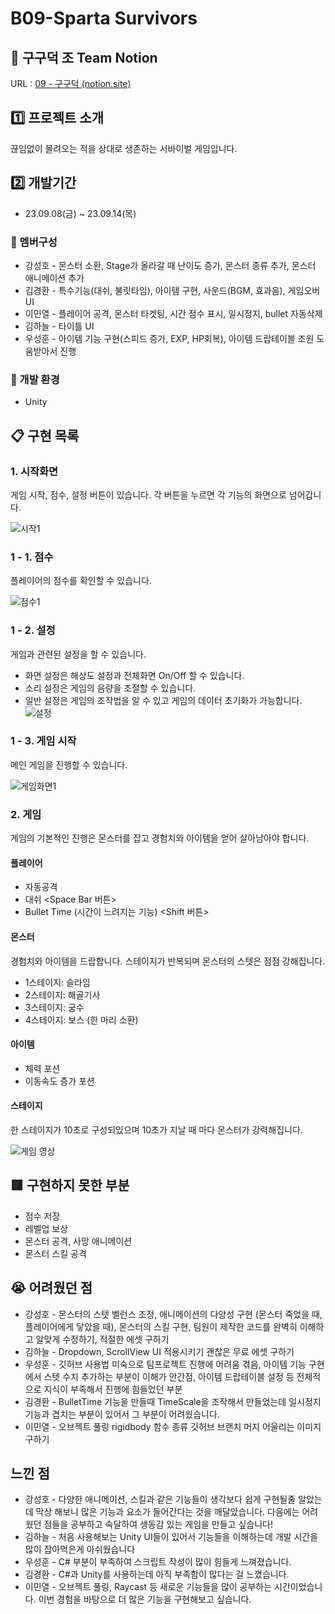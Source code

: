 
# B09-Sparta Survivors
 
<p>
</p>

## 🦆 구구덕 조 Team Notion
URL : [09 - 구구덕 (notion.site)](https://teamsparta.notion.site/09-6e10d82f2c4c43f5a5f23a398eb48b20)
 ## :one: 프로젝트 소개
끊임없이 몰려오는 적을 상대로 생존하는 서바이벌 게임입니다.
## :two: 개발기간
- 23.09.08(금) ~ 23.09.14(목)

### :raising_hand: 멤버구성
- 강성호 - 몬스터 소환, Stage가 올라갈 때 난이도 증가, 몬스터 종류 추가, 몬스터 애니메이션 추가
- 김경환 - 특수기능(대쉬, 불릿타임), 아이템 구현, 사운드(BGM, 효과음), 게임오버 UI
- 이민열 - 플레이어 공격, 몬스터 타겟팅, 시간 점수 표시, 일시정지, bullet 자동삭제
- 김하늘 - 타이틀 UI
- 우성훈 - 아이템 기능 구현(스피드 증가, EXP, HP회복), 아이템 드랍테이블 조원 도움받아서 진행


### :hammer: 개발 환경 
- Unity

## :clipboard: 구현 목록

### 1. 시작화면
게임 시작, 점수, 설정 버튼이 있습니다.
각 버튼을 누르면 각 기능의 화면으로 넘어갑니다.

![시작1](https://github.com/kkh9700/sparta_survivors/assets/70570791/ef0f2a5c-162b-4948-b3b5-5d400c358ea5)

### 1 - 1. 점수
플레이어의 점수를 확인할 수 있습니다.

![점수1](https://github.com/kkh9700/sparta_survivors/assets/70570791/8379948c-fa20-4283-b792-febc96eb4849)

### 1 - 2. 설정
게임과 관련된 설정을 할 수 있습니다. 

-  화면 설정은 해상도 설정과 전체화면 On/Off 할 수 있습니다.
- 소리 설정은 게임의 음량을 조절할 수 있습니다.
- 일반 설정은 게임의 조작법을 알 수 있고 게임의 데이터 초기화가 가능합니다.
![설정](https://github.com/kkh9700/sparta_survivors/assets/70570791/32adf10a-c2c3-464f-8b24-fdb51ac788ae)

### 1 - 3. 게임 시작
메인 게임을 진행할 수 있습니다. 

![게임화면1](https://github.com/kkh9700/sparta_survivors/assets/70570791/075d27d8-2372-4b2b-8bbf-c99cc36e0ba4)

### 2. 게임
게임의 기본적인 진행은 몬스터를 잡고 경험치와 아이템을 얻어 살아남아야 합니다.

#### 플레이어
- 자동공격 
- 대쉬 <Space Bar 버튼>
- Bullet Time (시간이 느려지는 기능) <Shift 버튼>

#### 몬스터
경험치와 아이템을 드랍합니다. 
스테이지가 반복되며 몬스터의 스텟은 점점 강해집니다.
- 1스테이지: 슬라임
- 2스테이지: 해골기사
- 3스테이지: 궁수
- 4스테이지: 보스 (한 마리 소환)


#### 아이템
- 체력 포션
- 이동속도 증가 포션
#### 스테이지 
한 스테이지가 10초로 구성되있으며 10초가 지날 때 마다 몬스터가 강력해집니다.

![게임 영상](https://github.com/kkh9700/sparta_survivors/assets/70570791/c0f46acd-6b24-4484-9085-4c8392909212)

## 🟥 구현하지 못한 부분
- 점수 저장
- 레벨업 보상
- 몬스터 공격, 사망 애니메이션
- 몬스터 스킬 공격

## :sob: 어려웠던 점

- 강성호 - 몬스터의 스텟 벨런스 조정, 애니메이션의 다양성 구현 (몬스터 죽었을 때, 플레이어에게 닿았을 때), 몬스터의 스킬 구현, 팀원이 제작한 코드를 완벽히 이해하고 알맞게 수정하기, 적절한 에셋 구하기
- 김하늘 - Dropdown, ScrollView UI 적용시키기 괜찮은 무료 에셋 구하기
- 우성훈 - 깃허브 사용법 미숙으로 팀프로젝트 진행에 어려움 겪음, 아이템 기능 구현에서 스텟 수치 추가하는 부분이 이해가 안간점, 아이템 드랍테이블 설정 등 전체적으로 지식이 부족해서 진행에 힘들었던 부분
- 김경환 - BulletTime 기능을 만들때 TimeScale을 조작해서 만들었는데 일시정지 기능과 겹치는 부분이 있어서 그 부분이 어려웠습니다.
- 이민열 - 오브젝트 풀링 rigidbody 함수 종류 깃허브 브랜치 머지 어울리는 이미지 구하기

## 느낀 점
- 강성호 - 다양한 애니메이션, 스킬과 같은 기능들이 생각보다 쉽게 구현될줄 알았는데 막상 해보니 많은 기능과 요소가 들어간다는 것을 깨달았습니다. 다음에는 어려웠던 점들을 공부하고 숙달하여 생동감 있는 게임을 만들고 싶습니다!
- 김하늘 - 처음 사용해보는 Unity UI들이 있어서 기능들을 이해하는데 개발 시간을 많이 잡아먹은게 아쉬웠습니다
- 우성훈 - C# 부분이 부족하여 스크립트 작성이 많이 힘들게 느껴졌습니다.
- 김경환 - C#과 Unity를 사용하는데 아직 부족함이 많다는 걸 느꼈습니다.
- 이민열 - 오브젝트 풀링, Raycast 등 새로운 기능들을 많이 공부하는 시간이었습니다. 이번 경험을 바탕으로 더 많은 기능을 구현해보고 싶습니다.


